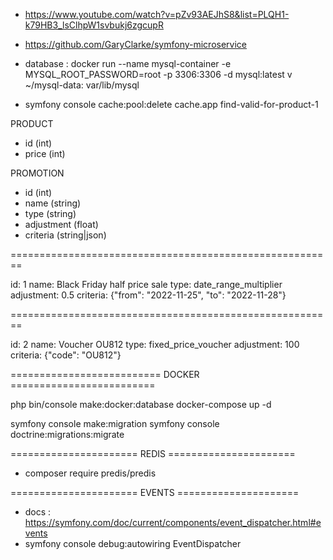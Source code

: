 - https://www.youtube.com/watch?v=pZv93AEJhS8&list=PLQH1-k79HB3_lsClhpW1svbukj6zgcupR
- https://github.com/GaryClarke/symfony-microservice

- database : docker run --name mysql-container -e MYSQL_ROOT_PASSWORD=root -p 3306:3306 -d mysql:latest v ~/mysql-data: var/lib/mysql
- symfony console cache:pool:delete cache.app find-valid-for-product-1


PRODUCT
- id (int)
- price (int)

PROMOTION
- id (int)
- name (string)
- type (string)
- adjustment (float)
- criteria (string|json)

========================================================

id: 1
name: Black Friday half price sale
type: date_range_multiplier
adjustment: 0.5
criteria: {"from": "2022-11-25", "to": "2022-11-28"}

========================================================

id: 2
name: Voucher OU812
type: fixed_price_voucher
adjustment: 100
criteria: {"code": "OU812"}

========================== DOCKER =========================

php bin/console make:docker:database
docker-compose up -d

symfony console make:migration
symfony console doctrine:migrations:migrate


====================== REDIS ======================
- composer require predis/predis

====================== EVENTS =====================
- docs : https://symfony.com/doc/current/components/event_dispatcher.html#events
- symfony console debug:autowiring EventDispatcher
